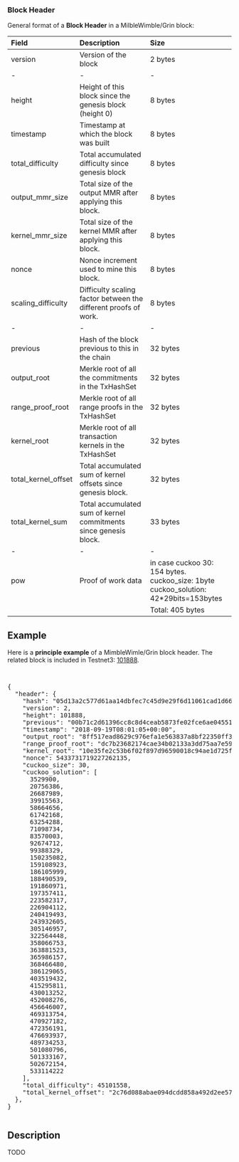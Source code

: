 ### Block Header
General format of a **Block Header** in a MilbleWimble/Grin block:

| Field        | Description           | Size  |
|:-------------|:-------------|:-----|
| version   | Version of the block | 2 bytes  |
| - | - | - |
| height   | Height of this block since the genesis block (height 0)  | 8 bytes  |
| timestamp   | Timestamp at which the block was built | 8 bytes  |
| total_difficulty | Total accumulated difficulty since genesis block |  8 bytes |
| output_mmr_size | Total size of the output MMR after applying this block. | 8 bytes  |
| kernel_mmr_size | Total size of the kernel MMR after applying this block. | 8 bytes  |
| nonce | Nonce increment used to mine this block. | 8 bytes  |
| scaling_difficulty | Difficulty scaling factor between the different proofs of work. | 8 bytes  |
| - | - | - |
| previous   | Hash of the block previous to this in the chain | 32 bytes  |
| output_root  | Merkle root of all the commitments in the TxHashSet | 32 bytes  |
| range_proof_root | Merkle root of all range proofs in the TxHashSet | 32 bytes  |
| kernel_root | Merkle root of all transaction kernels in the TxHashSet | 32 bytes  |
| total_kernel_offset | Total accumulated sum of kernel offsets since genesis block. | 32 bytes  |
| total_kernel_sum | Total accumulated sum of kernel commitments since genesis block. | 33 bytes  |
| - | - | - |
| pow  | Proof of work data | in case cuckoo 30: 154 bytes.<br>cuckoo_size: 1byte<br>cuckoo_solution: 42*29bits=153bytes |
|   |   | Total: 405 bytes  |

## Example
Here is a **principle example** of a MimbleWimle/Grin block header. The related block is included in Testnet3: [101888](https://grinscan.net/block/101888).

<pre><p>
{
  "header": {
    "hash": "05d13a2c577d61aa14dbfec7c45d9e29f6d11061cad1d661f5c87ca01c54e3ff",
    "version": 2,
    "height": 101888,
    "previous": "00b71c2d61396cc8c8d4ceab5873fe02fce6ae04551215587965ba886da1237e",
    "timestamp": "2018-09-19T08:01:05+00:00",
    "output_root": "8ff517ead8629c976efa1e563837a8bf22350ff34814e6a6fb1b4fca566c8328",
    "range_proof_root": "dc7b23682174cae34b02133a3dd75aa7e59569f1ebb70ee83cf062ffa47cc25f",
    "kernel_root": "10e35fe2c53b6f02f897d96590018c94ae1d725f6f2379ea2f98f48e815075c9",
    "nonce": 5433731719227262135,
    "cuckoo_size": 30,
    "cuckoo_solution": [
      3529900,
      20756386,
      26687989,
      39915563,
      58664656,
      61742168,
      63254288,
      71098734,
      83570003,
      92674712,
      99388329,
      150235082,
      159108923,
      186105999,
      188490539,
      191860971,
      197357411,
      223582317,
      226904112,
      240419493,
      243932605,
      305146957,
      322564448,
      358066753,
      363881523,
      365986157,
      368466480,
      386129065,
      403519432,
      415295811,
      430013252,
      452008276,
      456646007,
      469313754,
      470927182,
      472356191,
      476693937,
      489734253,
      501080796,
      501333167,
      502672154,
      533114222
    ],
    "total_difficulty": 45101558,
    "total_kernel_offset": "2c76d088abae094dcdd858a492d2ee57e107727db63889f342eeb4ea7ad1aef2"
  },
}
</p></pre>

## Description

TODO